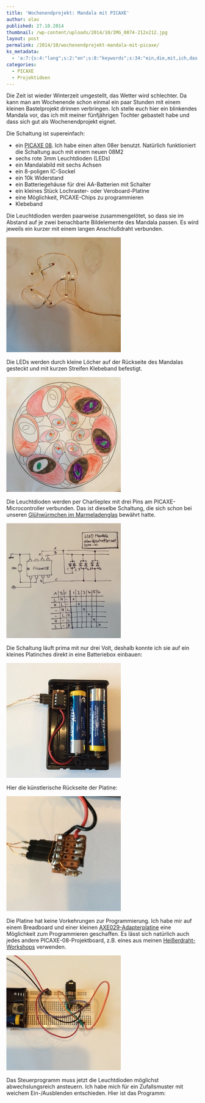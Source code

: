 ```yaml
---
title: 'Wochenendprojekt: Mandala mit PICAXE'
author: olav
published: 27.10.2014
thumbnail: /wp-content/uploads/2014/10/IMG_0874-212x212.jpg
layout: post
permalink: /2014/10/wochenendprojekt-mandala-mit-picaxe/
ks_metadata:
  - 'a:7:{s:4:"lang";s:2:"en";s:8:"keywords";s:34:"ein,die,mit,ich,das,einem,ist,habe";s:19:"keywords_autoupdate";i:1;s:11:"description";s:159:"ein paar Stunden mit einem kleinen Bastelprojekt drinnen verbringen. Ich stelle euch hier ein blinkendes Mandala vor, das ich mit meiner fünfjährigen Tochter";s:22:"description_autoupdate";i:1;s:5:"title";s:0:"";s:6:"robots";s:12:"index,follow";}'
categories:
  - PICAXE
  - Projektideen
---
```

Die Zeit ist wieder Winterzeit umgestellt, das Wetter wird schlechter. Da kann man am Wochenende schon einmal ein paar Stunden mit einem kleinen Bastelprojekt drinnen verbringen. Ich stelle euch hier ein blinkendes Mandala vor, das ich mit meiner fünfjährigen Tochter gebastelt habe und dass sich gut als Wochenendprojekt eignet.

Die Schaltung ist supereinfach:

  * ein [PICAXE 08][1]. Ich habe einen alten 08er benutzt. Natürlich funktioniert die Schaltung auch mit einem neuen 08M2
  * sechs rote 3mm Leuchtdioden (LEDs)
  * ein Mandalabild mit sechs Achsen
  * ein 8-poligen IC-Sockel
  * ein 10k Widerstand
  * ein Batteriegehäuse für drei AA-Batterien mit Schalter
  * ein kleines Stück Lochraster- oder Veroboard-Platine
  * eine Möglichkeit, PICAXE-Chips zu programmieren
  * Klebeband

Die Leuchtdioden werden paarweise zusammengelötet, so dass sie im Abstand auf je zwei benachbarte Bildelemente des Mandala passen. Es wird jeweils ein kurzer mit einem langen Anschlußdraht verbunden.

<a href="/wp-content/uploads/2014/10/IMG_0876-e1414393322594.jpg" rel="lightbox[943]" title="Wochenendprojekt: Mandala mit PICAXE"><img data-lity class="thumbnail img-responsive center-block" src="/wp-content/uploads/2014/10/IMG_0876-300x300.jpg" alt="IMG_0876" width="300" height="300" /></a>

Die LEDs werden durch kleine Löcher auf der Rückseite des Mandalas gesteckt und mit kurzen Streifen Klebeband befestigt.

<a href="/wp-content/uploads/2014/10/IMG_0874-e1414393529951.jpg" rel="lightbox[943]" title="Wochenendprojekt: Mandala mit PICAXE"><img data-lity class="thumbnail img-responsive center-block" src="/wp-content/uploads/2014/10/IMG_0874-300x300.jpg" alt="IMG_0874" width="300" height="300" /></a>

Die Leuchtdioden werden per Charlieplex mit drei Pins am PICAXE-Microcontroller verbunden. Das ist dieselbe Schaltung, die sich schon bei unseren [Glühwürmchen im Marmeladenglas][2] bewährt hatte.

<a href="/wp-content/uploads/2014/10/IMG_0880-e1414394505653.jpg" rel="lightbox[943]" title="Wochenendprojekt: Mandala mit PICAXE"><img data-lity class="thumbnail img-responsive center-block" src="/wp-content/uploads/2014/10/IMG_0880-300x300.jpg" alt="IMG_0880" width="300" height="300" /></a>

Die Schaltung läuft prima mit nur drei Volt, deshalb konnte ich sie auf ein kleines Platinches direkt in eine Batteriebox einbauen:

<a href="/wp-content/uploads/2014/10/IMG_0878-e1414394599194.jpg" rel="lightbox[943]" title="Wochenendprojekt: Mandala mit PICAXE"><img data-lity class="thumbnail img-responsive center-block" src="/wp-content/uploads/2014/10/IMG_0878-300x300.jpg" alt="IMG_0878" width="300" height="300" /></a>

Hier die künstlerische Rückseite der Platine:

<a href="/wp-content/uploads/2014/10/IMG_0879-e1414394665901.jpg" rel="lightbox[943]" title="Wochenendprojekt: Mandala mit PICAXE"><img data-lity class="thumbnail img-responsive center-block" src="/wp-content/uploads/2014/10/IMG_0879-300x300.jpg" alt="IMG_0879" width="300" height="300" /></a>

Die Platine hat keine Vorkehrungen zur Programmierung. Ich habe mir auf einem Breadboard und einer kleinen [AXE029-Adapterplatine][3] eine Möglichkeit zum Programmieren geschaffen. Es lässt sich natürlich auch jedes andere PICAXE-08-Projektboard, z.B. eines aus meinen [Heißerdraht-Workshops][4] verwenden.

<a href="/wp-content/uploads/2014/10/IMG_0877-e1414394918798.jpg" rel="lightbox[943]" title="Wochenendprojekt: Mandala mit PICAXE"><img data-lity class="thumbnail img-responsive center-block" src="/wp-content/uploads/2014/10/IMG_0877-300x300.jpg" alt="IMG_0877" width="300" height="300" /></a>

Das Steuerprogramm muss jetzt die Leuchtdioden möglichst abwechslungsreich ansteuern. Ich habe mich für ein Zufallsmuster mit weichem Ein-/Ausblenden entschieden. Hier ist das Programm:

 [1]: http://www.picaxe.com/Hardware/PICAXE-Chips/PICAXE-08M2-microcontroller/
 [2]: /2011/03/gluhwurmchen-im-marmeladenglas/
 [3]: http://www.picaxe.com/Hardware/Cables/Breadboard-Cable-Adapter/
 [4]: /2014/10/2-workshop-tag-zum-heissen-draht/
